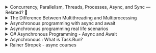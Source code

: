 <details>
           <summary>
Concurrency, Parallelism, Threads, Processes, Async, and Sync — Related? 🤔
           </summary>
           <a href="https://medium.com/swift-india/concurrency-parallelism-threads-processes-async-and-sync-related-39fd951bc61d">
https://medium.com/swift-india/concurrency-parallelism-threads-processes-async-and-sync-related-39fd951bc61d
           </a>
</details>
<details>
           <summary>
The Difference Between Multithreading and Multiprocessing
           </summary>
           <a href="https://www.indeed.com/career-advice/career-development/multithreading-vs-multiprocessing">
https://www.indeed.com/career-advice/career-development/multithreading-vs-multiprocessing
           </a>
</details>
           <details>
           <summary>
Asynchronous programming with async and await
           </summary>
           <a href="https://docs.microsoft.com/en-us/dotnet/csharp/programming-guide/concepts/async/">
https://docs.microsoft.com/en-us/dotnet/csharp/programming-guide/concepts/async/
                      </a>
                      </details>
 <details>
           <summary>
Asynchronous programming real life scenarios
           </summary>
           <a href="https://docs.microsoft.com/en-us/dotnet/csharp/async">
https://docs.microsoft.com/en-us/dotnet/csharp/async
                      </a>
                      </details>
                       <details>
           <summary>
C# Asynchronous Programming - Async and Await
           </summary>
           <a href="https://www.c-sharpcorner.com/UploadFile/dacca2/asynchronous-programming-in-C-Sharp-5-0-part-1-understand-async/">
https://www.c-sharpcorner.com/UploadFile/dacca2/asynchronous-programming-in-C-Sharp-5-0-part-1-understand-async/                      </a>
                      </details>
                                             <details>
           <summary>
Asynchronous : What is Task.Run?
           </summary>
           <a href="https://medium.com/@rajatsikder/asynchronous-what-is-task-run-358b09651b4f">
                      https://medium.com/@rajatsikder/asynchronous-what-is-task-run-358b09651b4f       </a>
                      </details>
                                             <details>
           <summary>
Rainer Stropek -  async courses
           </summary>
           <a href="https://www.youtube.com/watch?v=FIZVKteEFyk&ab_channel=RainerStropek">
                      C# Async Programming - Part 1: Conceptual Background
     </a>  
           <br>
            <a href="https://www.youtube.com/watch?v=S49dpEwMSUY&ab_channel=RainerStropek">
                    C# Async Programming - Part 2: Intro in Task, async, and await
     </a>             <br>
           <a href="https://www.youtube.com/watch?v=By2HlOKIZxs&ab_channel=RainerStropek">
                 C# Async Programming - Part 3: Demos for Web API and WPF UI
     </a>  
                      </details>   
